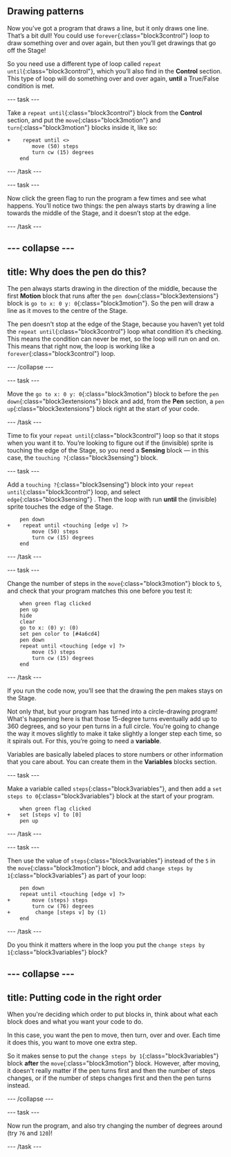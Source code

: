 ## Drawing patterns

Now you’ve got a program that draws a line, but it only draws one line. That’s a bit dull! You could use 
`forever`{:class="block3control"} loop to draw something over and over again, but then you’ll get drawings that go off the Stage!

So you need use a different type of loop called `repeat until`{:class="block3control"}, which you’ll also find in the **Control** section. This type of loop will do something over and over again, **until** a True/False condition is met. 

--- task ---

Take a `repeat until`{:class="block3control"} block from the **Control** section, and put the `move`{:class="block3motion"} and `turn`{:class="block3motion"} blocks inside it, like so: 

```blocks3
+    repeat until <> 
        move (50) steps
        turn cw (15) degrees
    end
```

--- /task ---

--- task ---

Now click the green flag to run the program a few times and see what happens. You’ll notice two things: the pen always starts by drawing a line towards the middle of the Stage, and it doesn’t stop at the edge.

--- /task ---

--- collapse ---
---
title: Why does the pen do this?
---

The pen always starts drawing in the direction of the middle, because the first **Motion** block that runs after the `pen down`{:class="block3extensions"} block is `go to x: 0 y: 0`{:class="block3motion"}. So the pen will draw a line as it moves to the centre of the Stage.

The pen doesn't stop at the edge of the Stage, because you haven’t yet told the `repeat until`{:class="block3control"} loop what condition it’s checking. This means the condition can never be met, so the loop will run on and on. This means that right now, the loop is working like a `forever`{:class="block3control"} loop.

--- /collapse ---

--- task ---

Move the `go to x: 0 y: 0`{:class="block3motion"} block to before the `pen down`{:class="block3extensions"} block and add, from the **Pen** section, a `pen up`{:class="block3extensions"} block right at the start of your code.

--- /task ---

Time to fix your `repeat until`{:class="block3control"} loop so that it stops when you want it to. You’re looking to figure out if the (invisible) sprite is touching the edge of the Stage, so you need a **Sensing** block — in this case, the `touching ?`{:class="block3sensing"} block. 

--- task ---

Add a `touching ?`{:class="block3sensing"} block into your `repeat until`{:class="block3control"} loop, and select `edge`{:class="block3sensing"} . Then the loop with run **until** the (invisible) sprite touches the edge of the Stage.

```blocks3
    pen down
+    repeat until <touching [edge v] ?> 
        move (50) steps
        turn cw (15) degrees
    end
```

--- /task ---

--- task ---

Change the number of steps in the `move`{:class="block3motion"} block to `5`, and check that your program matches this one before you test it: 

```blocks3
    when green flag clicked
    pen up
    hide
    clear
    go to x: (0) y: (0)
    set pen color to [#4a6cd4]
    pen down
    repeat until <touching [edge v] ?> 
        move (5) steps
        turn cw (15) degrees
    end
```

--- /task ---

If you run the code now, you’ll see that the drawing the pen makes stays on the Stage.

Not only that, but your program has turned into a circle-drawing program! What's happening here is that those 15-degree turns eventually add up to 360 degrees, and so your pen turns in a full circle. You're going to change the way it moves slightly to make it take slightly a longer step each time, so it spirals out. For this, you’re going to need a **variable**.

Variables are basically labeled places to store numbers or other information that you care about. You can create them in the **Variables** blocks section.

--- task ---

Make a variable called `steps`{:class="block3variables"}, and then add a `set steps to 0`{:class="block3variables"} block at the start of your program.

```blocks3
    when green flag clicked
+   set [steps v] to [0]
    pen up
```

--- /task ---

--- task ---

Then use the value of `steps`{:class="block3variables"} instead of the `5` in the `move`{:class="block3motion"} block, and add `change steps by 1`{:class="block3variables"} as part of your loop:

```blocks3
    pen down
    repeat until <touching [edge v] ?> 
+       move (steps) steps
        turn cw (76) degrees
+        change [steps v] by (1)
    end
```

--- /task ---

 Do you think it matters where in the loop you put the `change steps by 1`{:class="block3variables"} block?

--- collapse ---
---
title: Putting code in the right order
---

When you're deciding which order to put blocks in, think about what each block does and what you want your code to do.

In this case, you want the pen to move, then turn, over and over. Each time it does this, you want to move one extra step.

So it makes sense to put the `change steps by 1`{:class="block3variables"} block **after** the `move`{:class="block3motion"} block. However, after moving, it doesn't really matter if the pen turns first and then the number of steps changes, or if the number of steps changes first and then the pen turns instead.

--- /collapse ---

--- task ---

Now run the program, and also try changing the number of degrees around (try `76` and `120`)!

--- /task ---